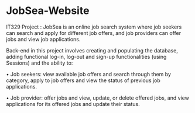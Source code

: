 # JobSea-Website
IT329 Project : JobSea is an online job search system where job seekers can search and apply for different job offers, and job providers can offer jobs and view job applications. 

Back-end in this project involves creating and populating the database, adding functional log-in, log-out and sign-up functionalities (using
Sessions) and the ability to:

• Job seekers: view available job offers and search through them by category, apply to job offers
and view the status of previous job applications.

• Job provider: offer jobs and view, update, or delete offered jobs, and view applications for its
offered jobs and update their status. 
